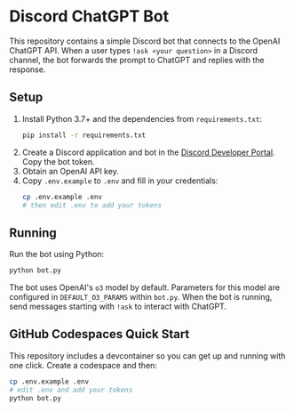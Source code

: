 # Discord ChatGPT Bot

This repository contains a simple Discord bot that connects to the OpenAI ChatGPT API. When a user types `!ask <your question>` in a Discord channel, the bot forwards the prompt to ChatGPT and replies with the response.

## Setup

1. Install Python 3.7+ and the dependencies from `requirements.txt`:
   ```bash
   pip install -r requirements.txt
   ```
2. Create a Discord application and bot in the [Discord Developer Portal](https://discord.com/developers/applications). Copy the bot token.
3. Obtain an OpenAI API key.
4. Copy `.env.example` to `.env` and fill in your credentials:
   ```bash
   cp .env.example .env
   # then edit .env to add your tokens
   ```

## Running

Run the bot using Python:

```bash
python bot.py
```

The bot uses OpenAI's `o3` model by default. Parameters for this model are
configured in `DEFAULT_O3_PARAMS` within `bot.py`.
When the bot is running, send messages starting with `!ask` to interact with ChatGPT.

## GitHub Codespaces Quick Start

This repository includes a devcontainer so you can get up and running with one click.
Create a codespace and then:

```bash
cp .env.example .env
# edit .env and add your tokens
python bot.py
```
